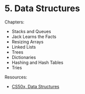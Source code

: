# 5. Data Structures

Chapters:
- Stacks and Queues
- Jack Learns the Facts
- Resizing Arrays
- Linked Lists
- Trees
- Dictionaries
- Hashing and Hash Tables
- Tries

Resources:
- [CS50x, Data Structures](https://www.youtube.com/watch?v=0euvEdPwQnQ&list=PLhQjrBD2T381WAHyx1pq-sBfykqMBI7V4&index=6)
